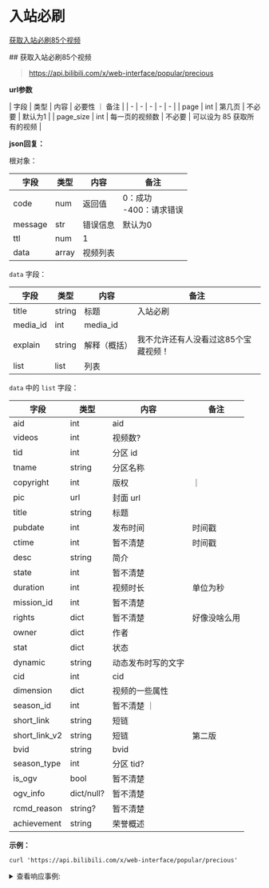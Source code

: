 <!--{
    "info": {
        "hot": {
            "url": "http://api.bilibili.com/x/web-interface/popular", 
            "verify": false, 
            "comment": "小破站的热门视频排行"
        }, 
        "weakly_series": {
            "url": "http://api.bilibili.com/x/web-interface/popular/series/list", 
            "verify": false, 
            "comment": "小破站每周必看全部信息（简介）"
        }, 
        "weakly_details": {
            "url": "http://api.bilibili.com/x/web-interface/popular/series/one", 
            "verify": false, 
            "params": {
                "number": "int: 第几周"
            }, 
            "comment": "小破站每周必看一期的详细信息"
        }, 
        "popular": {
            "url": "http://api.bilibili.com/x/web-interface/popular/precious", 
            "verify": false, 
            "params": {
                "page_size": "int: 就设置 85 好了（每页的大小）", 
                "page": "int: 页码"
            }, 
            "comment": "获取入站必刷 85 个视频"
        }, 
        "ranking": {
            "url": "http://api.bilibili.com/x/web-interface/ranking/v2", 
            "verify": false, 
            "params": {
                "tid": "int: 频道的 tid", 
                "type": "string: all"
            }, 
            "comment": "获取各个分区的排行榜"
        }
    }
}
-->

# 入站必刷

[获取入站必刷85个视频](#85videos)

<span id="85videos">## 获取入站必刷85个视频</span>

> https://api.bilibili.com/x/web-interface/popular/precious

**url参数**

| 字段    | 类型  | 内容     | 必要性 ｜ 备注                        |
| - | - | - | - | - |
| page | int | 第几页 | 不必要 | 默认为1 |
| page_size | int | 每一页的视频数 | 不必要 | 可以设为 85 获取所有的视频 |

**json回复：**

根对象：

| 字段    | 类型  | 内容     | 备注                        |
| ------- | ----- | -------- | --------------------------- |
| code    | num   | 返回值   | 0：成功<br />-400：请求错误 |
| message | str   | 错误信息 | 默认为0                     |
| ttl     | num   | 1        |                             |
| data    | array | 视频列表 |                             |

`data` 字段：

| 字段    | 类型  | 内容     | 备注                        |
| - | - | - | - |
| title | string | 标题 | 入站必刷 |
| media_id | int | media_id | |
| explain | string | 解释（概括）| 我不允许还有人没看过这85个宝藏视频！ |
| list | list | 列表 | |

`data` 中的 `list` 字段：

| 字段    | 类型  | 内容     | 备注                        |
| - | - | - | - |
| aid | int | aid | |
| videos | int | 视频数? | |
| tid | int | 分区 id | |
| tname | string | 分区名称 | |
| copyright | int | 版权 | ｜
| pic | url | 封面 url | |
| title | string | 标题 | |
| pubdate | int | 发布时间 | 时间戳 |
| ctime | int | 暂不清楚 | 时间戳 |
| desc | string | 简介 | |
| state | int | 暂不清楚 | |
| duration | int | 视频时长 | 单位为秒 |
| mission_id | int | 暂不清楚 | |
| rights | dict | 暂不清楚 | 好像没啥么用 |
| owner | dict | 作者 | |
| stat | dict | 状态 | |
| dynamic | string | 动态发布时写的文字 | |
| cid | int | cid | |
| dimension | dict | 视频的一些属性 | |
| season_id | int | 暂不清楚 ｜ |
| short_link | string | 短链 | |
| short_link_v2 | string | 短链 | 第二版 |
| bvid | string | bvid | |
| season_type | int | 分区 tid? | |
| is_ogv | bool | 暂不清楚 | |
| ogv_info | dict/null? | 暂不清楚 | |
| rcmd_reason | string? | 暂不清楚 | |
| achievement | string | 荣誉概述 | |

**示例：**

``` shell
curl 'https://api.bilibili.com/x/web-interface/popular/precious'
```
<details>
<summary>查看响应事例:</summary>

``` json
{
    "code":0,
    "message":"0",
    "ttl":1,
    "data":{
        "title":"入站必刷",
        "media_id":496307088,
        "explain":"我不允许还有人没看过这85个宝藏视频！",
        "list":[
            {
                "aid":715024588,
                "videos":1,
                "tid":233,
                "tname":"极客DIY",
                "copyright":1,
                "pic":"http://i1.hdslb.com/bfs/archive/55ce9a4d1797ec56a0d4ed727f1a279b89ec3664.jpg",
                "title":"【才浅】15天花20万元用500克黄金敲数万锤纯手工打造三星堆黄金面具",
                "pubdate":1618207101,
                "ctime":1618207101,
                "desc":"倾家荡产求三连支持！！！请大家帮忙给新系列想个名字，点赞一百万的话制作三星堆黄金权杖，不会真的可以点到一百万吧\nbgm:\n-Old-B - 【Free Beat】侠之道 、于剑飞 - 01 片头曲 帝陵、AniFace - 夜辞秋江",
                "state":0,
                "duration":717,
                "mission_id":16881,
                "rights":{
                    "bp":0,
                    "elec":0,
                    "download":0,
                    "movie":0,
                    "pay":0,
                    "hd5":0,
                    "no_reprint":1,
                    "autoplay":1,
                    "ugc_pay":0,
                    "is_cooperation":0,
                    "ugc_pay_preview":0,
                    "no_background":0,
                    "arc_pay":0,
                    "pay_free_watch":0
                },
                "owner":{
                    "mid":2200736,
                    "name":"才疏学浅的才浅",
                    "face":"http://i2.hdslb.com/bfs/face/1f4819b224cd882025a9a6a5f2c6680c332f37bc.jpg"
                },
                "stat":{
                    "aid":715024588,
                    "view":13833908,
                    "danmaku":215105,
                    "reply":39792,
                    "favorite":619513,
                    "coin":2484204,
                    "share":122302,
                    "now_rank":0,
                    "his_rank":1,
                    "like":2338710,
                    "dislike":0
                },
                "dynamic":"倾家荡产求三连！！",
                "cid":323723441,
                "dimension":{
                    "width":1920,
                    "height":1080,
                    "rotate":0
                },
                "season_id":19992,
                "short_link":"https://b23.tv/BV16X4y1g7wT",
                "short_link_v2":"https://b23.tv/BV16X4y1g7wT",
                "bvid":"BV16X4y1g7wT",
                "season_type":0,
                "is_ogv":false,
                "ogv_info":null,
                "rcmd_reason":"",
                "achievement":"央视新华社点赞，博物馆喊话来上班！"
            }, 
            ... and more
        ]
    }
}
```
</details>
